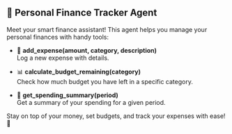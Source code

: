 ## 💸 Personal Finance Tracker Agent

Meet your smart finance assistant! This agent helps you manage your personal finances with handy tools:

- 📝 **add_expense(amount, category, description)**  
  Log a new expense with details.

- 📊 **calculate_budget_remaining(category)**  
  Check how much budget you have left in a specific category.

- 📅 **get_spending_summary(period)**  
  Get a summary of your spending for a given period.

Stay on top of your money, set budgets, and track your expenses with ease! 🚀